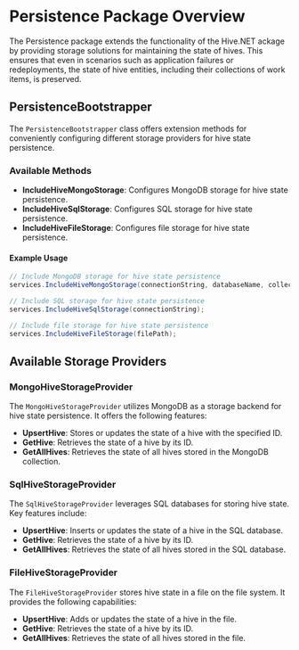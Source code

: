 # Persistence Package Overview

The Persistence package extends the functionality of the Hive.NET ackage by providing storage solutions for maintaining the state of hives. This ensures that even in scenarios such as application failures or redeployments, the state of hive entities, including their collections of work items, is preserved.

## PersistenceBootstrapper

The `PersistenceBootstrapper` class offers extension methods for conveniently configuring different storage providers for hive state persistence.

### Available Methods

- **IncludeHiveMongoStorage**: Configures MongoDB storage for hive state persistence.
- **IncludeHiveSqlStorage**: Configures SQL storage for hive state persistence.
- **IncludeHiveFileStorage**: Configures file storage for hive state persistence.

#### Example Usage

```csharp
// Include MongoDB storage for hive state persistence
services.IncludeHiveMongoStorage(connectionString, databaseName, collectionName);

// Include SQL storage for hive state persistence
services.IncludeHiveSqlStorage(connectionString);

// Include file storage for hive state persistence
services.IncludeHiveFileStorage(filePath);
```

## Available Storage Providers

### MongoHiveStorageProvider

The `MongoHiveStorageProvider` utilizes MongoDB as a storage backend for hive state persistence. It offers the following features:

- **UpsertHive**: Stores or updates the state of a hive with the specified ID.
- **GetHive**: Retrieves the state of a hive by its ID.
- **GetAllHives**: Retrieves the state of all hives stored in the MongoDB collection.

### SqlHiveStorageProvider

The `SqlHiveStorageProvider` leverages SQL databases for storing hive state. Key features include:

- **UpsertHive**: Inserts or updates the state of a hive in the SQL database.
- **GetHive**: Retrieves the state of a hive by its ID.
- **GetAllHives**: Retrieves the state of all hives stored in the SQL database.

### FileHiveStorageProvider

The `FileHiveStorageProvider` stores hive state in a file on the file system. It provides the following capabilities:

- **UpsertHive**: Adds or updates the state of a hive in the file.
- **GetHive**: Retrieves the state of a hive by its ID.
- **GetAllHives**: Retrieves the state of all hives stored in the file.